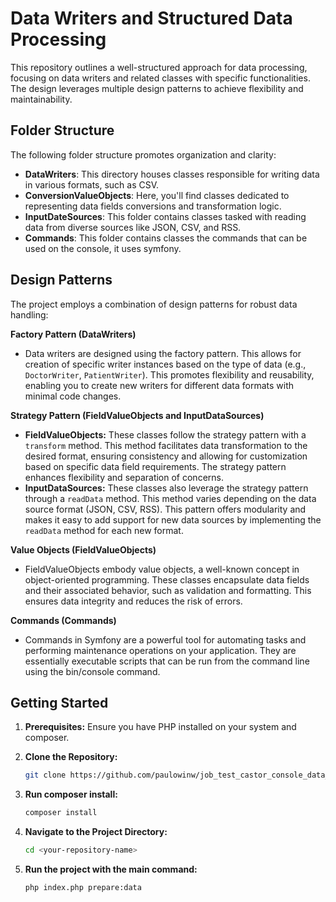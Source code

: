 # Data Writers and Structured Data Processing

This repository outlines a well-structured approach for data processing, focusing on data writers and related classes with specific functionalities. The design leverages multiple design patterns to achieve flexibility and maintainability.

## Folder Structure

The following folder structure promotes organization and clarity:

* **DataWriters**: This directory houses classes responsible for writing data in various formats, such as CSV.
* **ConversionValueObjects**: Here, you'll find classes dedicated to representing data fields conversions and transformation logic.
* **InputDateSources**: This folder contains classes tasked with reading data from diverse sources like JSON, CSV, and RSS.
* **Commands**: This folder contains classes the commands that can be used on the console, it uses symfony.

## Design Patterns

The project employs a combination of design patterns for robust data handling:

**Factory Pattern (DataWriters)**

* Data writers are designed using the factory pattern. This allows for creation of specific writer instances based on the type of data (e.g., `DoctorWriter`, `PatientWriter`). This promotes flexibility and reusability, enabling you to create new writers for different data formats with minimal code changes.

**Strategy Pattern (FieldValueObjects and InputDataSources)**

* **FieldValueObjects:** These classes follow the strategy pattern with a `transform` method. This method facilitates data transformation to the desired format, ensuring consistency and allowing for customization based on specific data field requirements. The strategy pattern enhances flexibility and separation of concerns.
* **InputDataSources:** These classes also leverage the strategy pattern through a `readData` method. This method varies depending on the data source format (JSON, CSV, RSS). This pattern offers modularity and makes it easy to add support for new data sources by implementing the `readData` method for each new format.

**Value Objects (FieldValueObjects)**

* FieldValueObjects embody value objects, a well-known concept in object-oriented programming. These classes encapsulate data fields and their associated behavior, such as validation and formatting. This ensures data integrity and reduces the risk of errors.

**Commands (Commands)**

* Commands in Symfony are a powerful tool for automating tasks and performing maintenance operations on your application. They are essentially executable scripts that can be run from the command line using the bin/console command.

## Getting Started

1. **Prerequisites:** Ensure you have PHP installed on your system and composer.

2. **Clone the Repository:**
   ```bash
   git clone https://github.com/paulowinw/job_test_castor_console_data_converter

3. **Run composer install:**
   ```bash
   composer install

4. **Navigate to the Project Directory:**
   ```bash
   cd <your-repository-name>

5. **Run the project with the main command:**
   ```bash
   php index.php prepare:data